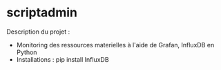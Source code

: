 # scriptadmin

Description du projet :
 - Monitoring des ressources materielles à l'aide de Grafan, InfluxDB en Python
 - Installations : pip install InfluxDB
